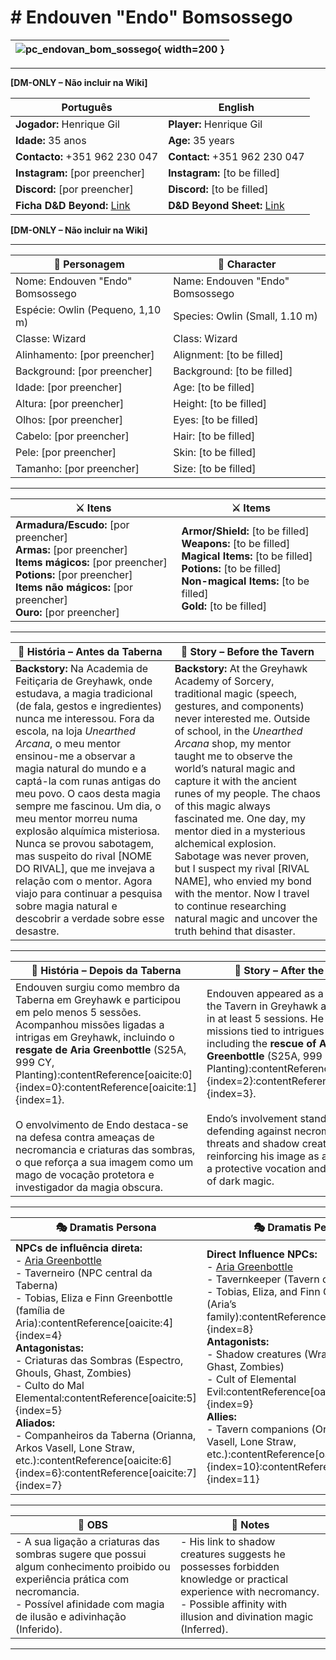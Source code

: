#  # Endouven "Endo" Bomsossego

| ![pc_endovan_bom_sossego](assets/pc/pc_blank.png){ width=200 } |
| -------------------------------------------------------------- |

---

**[DM-ONLY – Não incluir na Wiki]**  

| Português                                                                    | English                                                |
| --------------------------------------------------------- | ---------------------------------------- |
| **Jogador:** Henrique Gil                                      | **Player:**  Henrique Gil                      |
| **Idade:** 35 anos                                          | **Age:**   35 years                        |
| **Contacto:** +351 962 230 047                                    | **Contact:**  +351 962 230 047                   |
| **Instagram:** [por preencher]                                   | **Instagram:**  [to be filled]               |
| **Discord:** [por preencher]                                       | **Discord:**  [to be filled]                   |
| **Ficha D&D Beyond:** [Link](https://www.dndbeyond.com/characters/117743637)                     | **D&D Beyond Sheet:** [Link](https://www.dndbeyond.com/characters/117743637) |

**[DM-ONLY – Não incluir na Wiki]**  

---

| **🧙 Personagem**                 | **🧙 Character**                  |
| --------------------------------- | --------------------------------- |
| Nome: Endouven "Endo" Bomsossego  | Name:  Endouven "Endo" Bomsossego |
| Espécie:  Owlin (Pequeno, 1,10 m) | Species:  Owlin (Small, 1.10 m)   |
| Classe:  Wizard                   | Class:  Wizard                    |
| Alinhamento: [por preencher]      | Alignment: [to be filled]         |
| Background: [por preencher]       | Background: [to be filled]        |
| Idade: [por preencher]            | Age: [to be filled]               |
| Altura: [por preencher]           | Height: [to be filled]            |
| Olhos: [por preencher]            | Eyes: [to be filled]              |
| Cabelo: [por preencher]           | Hair: [to be filled]              |
| Pele: [por preencher]             | Skin: [to be filled]              |
| Tamanho:  [por preencher]         | Size:  [to be filled]             |

---

| **⚔️ Itens**             | **⚔️ Items**                         |
| ---------------------- | ------------------------------ |
| **Armadura/Escudo:** [por preencher] <br>**Armas:** [por preencher]<br>**Items mágicos:** [por preencher]<br>**Potions:** [por preencher]<br>**Items não mágicos:** [por preencher]<br>**Ouro:** [por preencher] | **Armor/Shield:** [to be filled]  <br>**Weapons:** [to be filled]<br>**Magical Items:** [to be filled]<br>**Potions:** [to be filled]<br>**Non-magical Items:** [to be filled]<br>**Gold:** [to be filled] |

---

| **📖 História – Antes da Taberna** | **📖 Story – Before the Tavern** |
| ---------------------------------- | -------------------------------- |
| **Backstory:** Na Academia de Feitiçaria de Greyhawk, onde estudava, a magia tradicional (de fala, gestos e ingredientes) nunca me interessou. Fora da escola, na loja *Unearthed Arcana*, o meu mentor ensinou-me a observar a magia natural do mundo e a captá-la com runas antigas do meu povo. O caos desta magia sempre me fascinou. Um dia, o meu mentor morreu numa explosão alquímica misteriosa. Nunca se provou sabotagem, mas suspeito do rival [NOME DO RIVAL], que me invejava a relação com o mentor. Agora viajo para continuar a pesquisa sobre magia natural e descobrir a verdade sobre esse desastre. | **Backstory:** At the Greyhawk Academy of Sorcery, traditional magic (speech, gestures, and components) never interested me. Outside of school, in the *Unearthed Arcana* shop, my mentor taught me to observe the world’s natural magic and capture it with the ancient runes of my people. The chaos of this magic always fascinated me. One day, my mentor died in a mysterious alchemical explosion. Sabotage was never proven, but I suspect my rival [RIVAL NAME], who envied my bond with the mentor. Now I travel to continue researching natural magic and uncover the truth behind that disaster. |

---

| **📖 História – Depois da Taberna** | **📖 Story – After the Tavern** |
| ----------------------------------- | -------------------------------- |
| Endouven surgiu como membro da Taberna em Greyhawk e participou em pelo menos 5 sessões. Acompanhou missões ligadas a intrigas em Greyhawk, incluindo o **resgate de Aria Greenbottle** (S25A, 999 CY, Planting):contentReference[oaicite:0]{index=0}:contentReference[oaicite:1]{index=1}. <br><br> O envolvimento de Endo destaca-se na defesa contra ameaças de necromancia e criaturas das sombras, o que reforça a sua imagem como um mago de vocação protetora e investigador da magia obscura. | Endouven appeared as a member of the Tavern in Greyhawk and took part in at least 5 sessions. He joined missions tied to intrigues in Greyhawk, including the **rescue of Aria Greenbottle** (S25A, 999 CY, Planting):contentReference[oaicite:2]{index=2}:contentReference[oaicite:3]{index=3}. <br><br> Endo’s involvement stands out in defending against necromantic threats and shadow creatures, reinforcing his image as a wizard with a protective vocation and investigator of dark magic. |

---

| **🎭 Dramatis Persona**                                                                                                                 | **🎭 Dramatis Persona**                                                                                                           |
| --------------------------------------------------------------------------------------------------------------------------------------- | --------------------------------------------------------------------------------------------------------------------------------- |
| **NPCs de influência direta:**  <br>- [Aria Greenbottle](../npc/aria_greenbottle.md) <br>- Taverneiro (NPC central da Taberna) <br>- Tobias, Eliza e Finn Greenbottle (família de Aria):contentReference[oaicite:4]{index=4}<br>**Antagonistas:**  <br>- Criaturas das Sombras (Espectro, Ghouls, Ghast, Zombies) <br>- Culto do Mal Elemental:contentReference[oaicite:5]{index=5}<br>**Aliados:**  <br>- Companheiros da Taberna (Orianna, Arkos Vasell, Lone Straw, etc.):contentReference[oaicite:6]{index=6}:contentReference[oaicite:7]{index=7} | **Direct Influence NPCs:**  <br>- [Aria Greenbottle](../npc/aria_greenbottle.md) <br>- Tavernkeeper (Tavern central NPC) <br>- Tobias, Eliza, and Finn Greenbottle (Aria’s family):contentReference[oaicite:8]{index=8}<br>**Antagonists:**  <br>- Shadow creatures (Wraith, Ghouls, Ghast, Zombies) <br>- Cult of Elemental Evil:contentReference[oaicite:9]{index=9}<br>**Allies:**  <br>- Tavern companions (Orianna, Arkos Vasell, Lone Straw, etc.):contentReference[oaicite:10]{index=10}:contentReference[oaicite:11]{index=11} |

---

| **🔮 OBS** | **🔮 Notes** |
| ---------- | ------------ |
| - A sua ligação a criaturas das sombras sugere que possui algum conhecimento proibido ou experiência prática com necromancia. <br>- Possível afinidade com magia de ilusão e adivinhação (Inferido).   | - His link to shadow creatures suggests he possesses forbidden knowledge or practical experience with necromancy. <br>- Possible affinity with illusion and divination magic (Inferred). |

---
